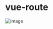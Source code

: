 # vue-route
![image](https://github.com/user-attachments/assets/5ba9630a-ba7e-4658-9837-0c8daaac8a8a)





